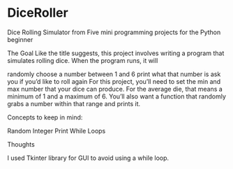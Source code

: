 # DiceRoller

Dice Rolling Simulator from Five mini programming projects for the Python beginner

The Goal
Like the title suggests, this project involves writing a program that simulates rolling dice. When the program runs, it will

randomly choose a number between 1 and 6
print what that number is
ask you if you’d like to roll again
For this project, you’ll need to set the min and max number that your dice can produce. For the average die, that means a minimum of 1 and a maximum of 6. You’ll also want a function that randomly grabs a number within that range and prints it.

Concepts to keep in mind:

Random
Integer
Print
While Loops


Thoughts

I used Tkinter library for GUI to avoid using a while loop.


